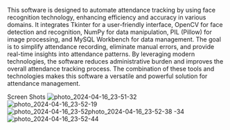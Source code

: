This software is designed to automate attendance tracking by using face recognition technology, enhancing efficiency and accuracy in various domains.
It integrates Tkinter for a user-friendly interface, OpenCV for face detection and recognition, NumPy for data manipulation, PIL (Pillow) for image processing, and MySQL Workbench for data management.
The goal is to simplify attendance recording, eliminate manual errors, and provide real-time insights into attendance patterns.
By leveraging modern technologies, the software reduces administrative burden and improves the overall attendance tracking process.
The combination of these tools and technologies makes this software a versatile and powerful solution for attendance management.

Screen Shots
![photo_2024-04-16_23-51-32](https://github.com/Ashutosh-Chouhan/Modern-Face-Recognisation-Attendence-System/assets/114951916/7a2314d8-7199-46a0-ac3b-5da1b516f4eb)
![photo_2024-04-16_23-52-19](https://github.com/Ashutosh-Chouhan/Modern-Face-Recognisation-Attendence-System/assets/114951916/4de21c67-fa8f-4b8f-b769-823f74ce34c5)
![photo_2024-04-16_23-52![photo_2024-04-16_23-52-38](https://github.com/Ashutosh-Chouhan/Modern-Face-Recognisation-Attendence-System/assets/114951916/2ef58b96-9598-4627-ab65-1734b55fac50)
-34](https://github.com/Ashutosh-Chouhan/Modern-Face-Recognisation-Attendence-System/assets/114951916/4cb6ade6-bde8-4550-940d-c3d544ceb902)
![photo_2024-04-16_23-52-44](https://github.com/Ashutosh-Chouhan/Modern-Face-Recognisation-Attendence-System/assets/114951916/0c993e2a-e9a0-4280-a3fa-2cabfe1ac1fb)



